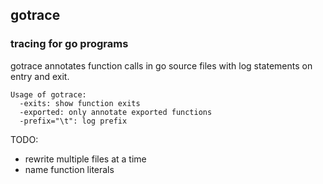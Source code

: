 ## gotrace
### tracing for go programs

gotrace annotates function calls in go source files with log statements on entry and exit.

    Usage of gotrace:
      -exits: show function exits
      -exported: only annotate exported functions
      -prefix="\t": log prefix
	  

TODO:
- rewrite multiple files at a time
- name function literals
